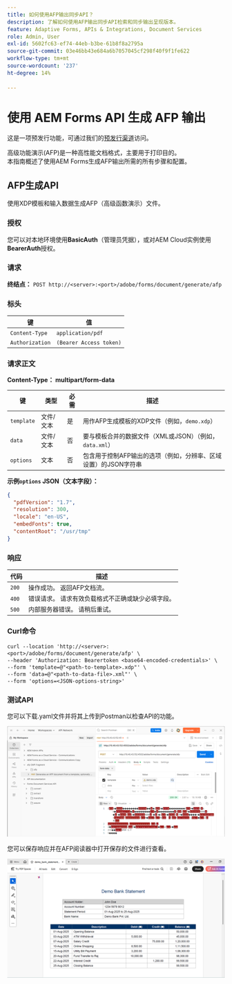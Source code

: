 ```yaml
---
title: 如何使用AFP输出同步API？
description: 了解如何使用AFP输出同步API检索和同步输出呈现版本。
feature: Adaptive Forms, APIs & Integrations, Document Services
role: Admin, User
exl-id: 5602fc63-ef74-44eb-b3be-61b8f8a2795a
source-git-commit: 03e46bb43e684a6b7057045cf298f40f9f1fe622
workflow-type: tm+mt
source-wordcount: '237'
ht-degree: 14%

---
```


# 使用 AEM Forms API 生成 AFP 输出

<span class="preview">这是一项预发行功能，可通过我们的[预发行渠道](https://experienceleague.adobe.com/docs/experience-manager-cloud-service/content/release-notes/prerelease.html?lang=zh-Hans#new-features)访问。</span>

高级功能演示(AFP)是一种高性能文档格式，主要用于打印目的。\
本指南概述了使用AEM Forms生成AFP输出所需的所有步骤和配置。

<!--
## Prerequisites

To support AFP output generation, the following OSGi bundles must be present and in an **active** state:

* **AFP Core Bundle** – Available in the AFP repository
* **Forms Output Core** – Found in the Forms Output comments package
* **Bedrock Connector** – Provided by the Forms Output API
* **Cloud Ready Implementation** – Available through the Forms installer

>[!NOTE]
>
> * If any bundle is inactive, resolve dependency issues or reinstall manually.
> * To enable AFP generation, the `FT_FORMS-17887` toggle configurations must be set in AEM configuration manager.-->

## AFP生成API

使用XDP模板和输入数据生成AFP（高级函数演示）文件。

### 授权

您可以对本地环境使用&#x200B;**BasicAuth**（管理员凭据），或对AEM Cloud实例使用&#x200B;**BearerAuth**&#x200B;授权。

### 请求

**终结点：**
`POST http://<server>:<port>/adobe/forms/document/generate/afp`

### 标头

| 键 | 值 |
| --------------- | ------------------------------------------------------ |
| `Content-Type` | `application/pdf` |
| `Authorization` | `(Bearer Access token)` |

### 请求正文

**Content-Type： multipart/form-data**

| 键 | 类型 | 必需 | 描述 |
| ---------- | ---- | -------- | ------------------------------------------------------------------------- |
| `template` | 文件/文本 | 是 | 用作AFP生成模板的XDP文件（例如，`demo.xdp`） |
| `data` | 文件/文本 | 否 | 要与模板合并的数据文件（XML或JSON）（例如，`data.xml`） |
| `options` | 文本 | 否 | 包含用于控制AFP输出的选项（例如，分辨率、区域设置）的JSON字符串 |

**示例`options` JSON（文本字段）：**

```json
{
  "pdfVersion": "1.7",
  "resolution": 300,
  "locale": "en-US",
  "embedFonts": true,
  "contentRoot": "/usr/tmp"
}
```

### 响应

| 代码 | 描述 |
| ----- | ------------------------------------------------------------------------- |
| `200` | 操作成功。 返回AFP文档流。 |
| `400` | 错误请求。 请求有效负载格式不正确或缺少必填字段。 |
| `500` | 内部服务器错误。 请稍后重试。 |

### Curl命令

```
curl --location 'http://<server>:<port>/adobe/forms/document/generate/afp' \
--header 'Authorization: Bearertoken <base64-encoded-credentials>' \
--form 'template=@"<path-to-template>.xdp"' \
--form 'data=@"<path-to-data-file>.xml"' \
--form 'options=<JSON-options-string>'
```

### 测试API

您可以下载.yaml文件并将其上传到Postman以检查API的功能。

![AFP Postman图像](/help/forms/assets/afp-postman.png)

您可以保存响应并在AFP阅读器中打开保存的文件进行查看。

![PDF读取器](/help/forms/assets/afp-pdf.png)
